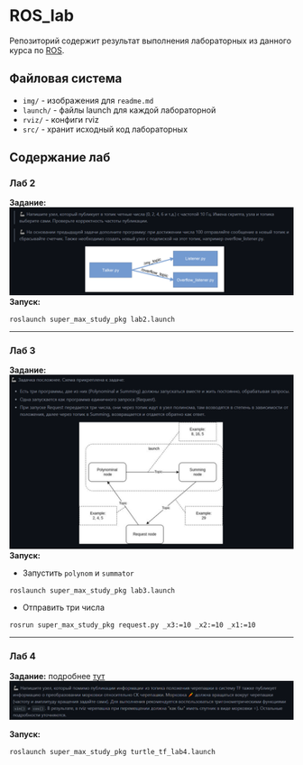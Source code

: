 # ROS_lab
Репозиторий содержит результат выполнения лабораторных из данного курса по [ROS](https://github.com/lsd-maddrive/ROS_course/tree/main).



## Файловая система

* `img/` - изображения для `readme.md`
* `launch/` - файлы launch для каждой лабораторной 
* `rviz/` - конфиги rviz
* `src/` - хранит исходный код лабораторных


## Содержание лаб 

### Лаб 2
**Задание:**
![alt text](img/image-1.png)
**Запуск:**
```
roslaunch super_max_study_pkg lab2.launch
```

------------------

### Лаб 3
**Задание:**
![raaaaaa](img/image.png)
**Запуск:**
* Запустить `polynom` и `summator`
```
roslaunch super_max_study_pkg lab3.launch
```

* Отправить три числа
```
rosrun super_max_study_pkg request.py _x3:=10 _x2:=10 _x1:=10
```

-----------------

### Лаб 4
**Задание:**
подробнее [тут](https://github.com/lsd-maddrive/ROS_course/blob/main/labs/04_TF.md)
![alt text](img/image-2.png)

**Запуск:**
```
roslaunch super_max_study_pkg turtle_tf_lab4.launch
```
